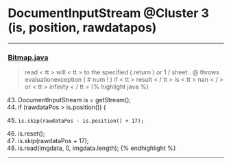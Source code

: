 # DocumentInputStream @Cluster 3 (is, position, rawdatapos)

***

### [Bitmap.java](https://searchcode.com/codesearch/view/97394490/)
> read < tt > will < tt > to the specified ( return ) or 1 / sheet . @ throws evaluationexception ( # num ! ) if < tt > result < / tt > is < tt > nan < / > or < tt > infinity < / tt > 
{% highlight java %}
43. DocumentInputStream is = getStream();
46.   if (rawdataPos > is.position()) {
48.     is.skip(rawdataPos - is.position() + 17);
50.   is.reset();
51.   is.skip(rawdataPos + 17);
54.   is.read(imgdata, 0, imgdata.length);
{% endhighlight %}

***

